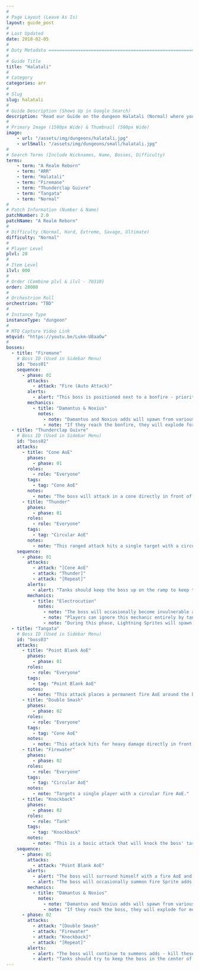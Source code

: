 ```yaml
---
#
# Page Layout (Leave As Is)
layout: guide_post
#
# Last Updated
date: 2018-02-05
#
# Duty Metadata ================================================================
#
# Guide Title
title: "Halatali"
#
# Category
categories: arr
#
# Slug
slug: halatali
#
# Guide Description (Shows Up in Google Search)
description: "Read our Guide on the dungeon Halatali (Normal) where you'll face off against Firemane, Thunderclap Guivre, and Tangata."
#
# Primary Image (1500px Wide) & Thumbnail (500px Wide)
image:
    - url: "/assets/img/dungeons/halatali.jpg"
    - urlSmall: "/assets/img/dungeons/small/halatali.jpg"
#
# Search Terms (Include Nicknames, Name, Bosses, Difficulty)
terms:
    - term: "A Realm Reborn"
    - term: "ARR"
    - term: "Halatali"
    - term: "Firemane"
    - term: "Thunderclap Guivre"
    - term: "Tangata"
    - term: "Normal"
#
# Patch Information (Number & Name)
patchNumber: 2.0
patchName: "A Realm Reborn"
#
# Difficulty (Normal, Hard, Extreme, Savage, Ultimate)
difficulty: "Normal"
#
# Player Level
plvl: 20
#
# Item Level
ilvl: 000
#
# Order (Combine plvl & ilvl - 70310)
order: 20000
#
# Orchestrion Roll
orchestrion: "TBD"
#
# Instance Type
instanceType: "dungeon"
#
# MTQ Capture Video Link
mtqvid: "https://youtu.be/Lukm-U8aaOw"
#
bosses:
  - title: "Firemane"
    # Boss ID (Used in Sidebar Menu)
    id: "boss01"
    sequence:
      - phase: 01
        attacks:
          - attack: "Fire (Auto Attack)"
        alerts:
          - alert: "This boss is positioned next to a bonfire - prioritize killing the adds that spawn before they reach the bonfire to avoid raid wide damage."
        mechanics:
          - title: "Damantus & Noxius"
            notes:
              - note: "Damantus and Noxius adds will spawn from various locations and make their way to the bonfire near the boss."
              - note: "If they reach the bonfire, they will explode for moderate raid wide damage - prioritize killing these adds."
  - title: "Thunderclap Guivre"
    # Boss ID (Used in Sidebar Menu)
    id: "boss02"
    attacks:
      - title: "Cone AoE"
        phases:
          - phase: 01
        roles:
          - role: "Everyone"
        tags:
          - tag: "Cone AoE"
        notes:
          - note: "The boss will attack in a cone directly in front of him - dodge as necessary."
      - title: "Thunder"
        phases:
          - phase: 01
        roles:
          - role: "Everyone"
        tags:
          - tag: "Circular AoE"
        notes:
          - note: "This ranged attack hits a single target with a circular lightning AoE."
    sequence:
      - phase: 01
        attacks:
          - attack: "[Cone AoE"
          - attack: "Thunder]"
          - attack: "[Repeat]"
        alerts:
          - alert: "Tanks should keep the boss up on the ramp to keep the party off the arena floor to avoid damage from Electrocution."
        mechanics:
          - title: "Electrocution"
            notes:
              - note: "The boss will occasionally become invulnerable and run to the center of the arena where he will electrocute the floor."
              - note: "Players can ignore this mechanic entirely by tanking and fighting the boss towards the base of the ramp into the arena."
              - note: "During this phase, Lightning Sprites will spawn that must be killed before the boss will return to the fight."
  - title: "Tangata"
    # Boss ID (Used in Sidebar Menu)
    id: "boss03"
    attacks:
      - title: "Point Blank AoE"
        phases:
          - phase: 01
        roles:
          - role: "Everyone"
        tags:
          - tag: "Point Blank AoE"
        notes:
          - note: "This attack places a permanent fire AoE around the boss while he immune to damage."
      - title: "Double Smash"
        phases:
          - phase: 02
        roles:
          - role: "Everyone"
        tags:
          - tag: "Cone AoE"
        notes:
          - note: "This attack hits for heavy damage directly in front of the boss - tank facing away from the group."
      - title: "Firewater"
        phases:
          - phase: 02
        roles:
          - role: "Everyone"
        tags:
          - tag: "Circular AoE"
        notes:
          - note: "Targets a single player with a circular fire AoE."
      - title: "Knockback"
        phases:
          - phase: 02
        roles:
          - role: "Tank"
        tags:
          - tag: "Knockback"
        notes:
          - note: "This is a basic attack that will knock the boss' target backwards."
    sequence:
      - phase: 01
        attacks:
          - attack: "Point Blank AoE"
        alerts:
          - alert: "The boss will surround himself with a fire AoE and become immune - kill the adds that spawn and he will eventually become mobile."
          - alert: "The boss will occasionally summon Fire Sprite adds - prioritize these after Damantus and Noxius adds."
        mechanics:
          - title: "Damantus & Noxius"
            notes:
              - note: "Damantus and Noxius adds will spawn from various locations and make their way to the boss."
              - note: "If they reach the boss, they will explode for moderate raid wide damage - prioritize killing these adds."
      - phase: 02
        attacks:
          - attack: "[Double Smash"
          - attack: "Firewater"
          - attack: "Knockback]"
          - attack: "[Repeat]"
        alerts:
          - alert: "The boss will continue to summons adds - kill these as necessary."
          - alert: "Tanks should try to keep the boss in the center of the room to allow DPS adequate time to take out Damantus and Noxius adds before they reach the boss."
---
```

